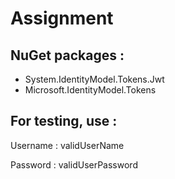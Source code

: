 # Assignment

## NuGet packages :

<ul>
<li>  System.IdentityModel.Tokens.Jwt </li>
<li>  Microsoft.IdentityModel.Tokens </li>
</ul>

## For testing, use :

<p> Username : validUserName </p>
<p> Password : validUserPassword </p>
